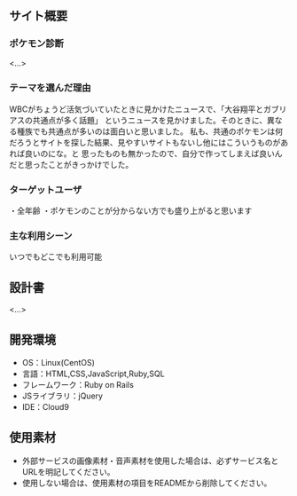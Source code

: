 # <poke>

## サイト概要
### ポケモン診断
<...>


### テーマを選んだ理由
WBCがちょうど活気づいていたときに見かけたニュースで、「大谷翔平とガブリアスの共通点が多く話題」
というニュースを見かけました。そのときに、異なる種族でも共通点が多いのは面白いと思いました。
私も、共通のポケモンは何だろうとサイトを探した結果、見やすいサイトもないし他にはこういうものがあれば良いのにな。と
思ったものも無かったので、自分で作ってしまえば良いんだと思ったことがきっかけでした。

### ターゲットユーザ
・全年齢
・ポケモンのことが分からない方でも盛り上がると思います

### 主な利用シーン
いつでもどこでも利用可能

## 設計書
<...>

## 開発環境
- OS：Linux(CentOS)
- 言語：HTML,CSS,JavaScript,Ruby,SQL
- フレームワーク：Ruby on Rails
- JSライブラリ：jQuery
- IDE：Cloud9

## 使用素材
- 外部サービスの画像素材・音声素材を使用した場合は、必ずサービス名とURLを明記してください。
- 使用しない場合は、使用素材の項目をREADMEから削除してください。